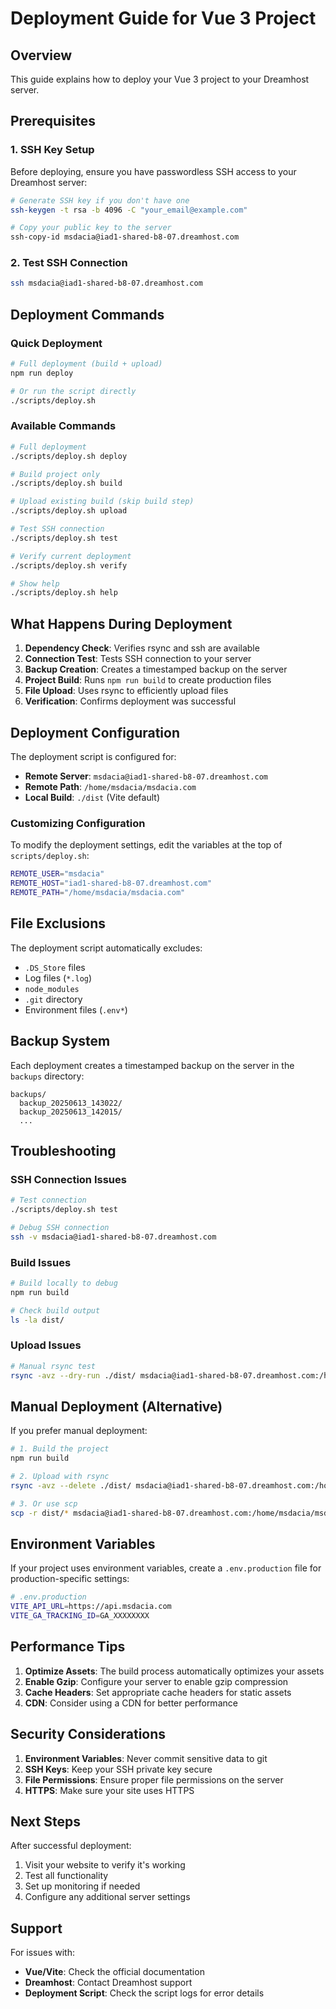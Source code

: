 # Deployment Guide for Vue 3 Project

## Overview
This guide explains how to deploy your Vue 3 project to your Dreamhost server.

## Prerequisites

### 1. SSH Key Setup
Before deploying, ensure you have passwordless SSH access to your Dreamhost server:

```bash
# Generate SSH key if you don't have one
ssh-keygen -t rsa -b 4096 -C "your_email@example.com"

# Copy your public key to the server
ssh-copy-id msdacia@iad1-shared-b8-07.dreamhost.com
```

### 2. Test SSH Connection
```bash
ssh msdacia@iad1-shared-b8-07.dreamhost.com
```

## Deployment Commands

### Quick Deployment
```bash
# Full deployment (build + upload)
npm run deploy

# Or run the script directly
./scripts/deploy.sh
```

### Available Commands
```bash
# Full deployment
./scripts/deploy.sh deploy

# Build project only
./scripts/deploy.sh build

# Upload existing build (skip build step)
./scripts/deploy.sh upload

# Test SSH connection
./scripts/deploy.sh test

# Verify current deployment
./scripts/deploy.sh verify

# Show help
./scripts/deploy.sh help
```

## What Happens During Deployment

1. **Dependency Check**: Verifies rsync and ssh are available
2. **Connection Test**: Tests SSH connection to your server
3. **Backup Creation**: Creates a timestamped backup on the server
4. **Project Build**: Runs `npm run build` to create production files
5. **File Upload**: Uses rsync to efficiently upload files
6. **Verification**: Confirms deployment was successful

## Deployment Configuration

The deployment script is configured for:
- **Remote Server**: `msdacia@iad1-shared-b8-07.dreamhost.com`
- **Remote Path**: `/home/msdacia/msdacia.com`
- **Local Build**: `./dist` (Vite default)

### Customizing Configuration
To modify the deployment settings, edit the variables at the top of `scripts/deploy.sh`:

```bash
REMOTE_USER="msdacia"
REMOTE_HOST="iad1-shared-b8-07.dreamhost.com"
REMOTE_PATH="/home/msdacia/msdacia.com"
```

## File Exclusions

The deployment script automatically excludes:
- `.DS_Store` files
- Log files (`*.log`)
- `node_modules`
- `.git` directory
- Environment files (`.env*`)

## Backup System

Each deployment creates a timestamped backup on the server in the `backups` directory:
```
backups/
  backup_20250613_143022/
  backup_20250613_142015/
  ...
```

## Troubleshooting

### SSH Connection Issues
```bash
# Test connection
./scripts/deploy.sh test

# Debug SSH connection
ssh -v msdacia@iad1-shared-b8-07.dreamhost.com
```

### Build Issues
```bash
# Build locally to debug
npm run build

# Check build output
ls -la dist/
```

### Upload Issues
```bash
# Manual rsync test
rsync -avz --dry-run ./dist/ msdacia@iad1-shared-b8-07.dreamhost.com:/home/msdacia/msdacia.com/
```

## Manual Deployment (Alternative)

If you prefer manual deployment:

```bash
# 1. Build the project
npm run build

# 2. Upload with rsync
rsync -avz --delete ./dist/ msdacia@iad1-shared-b8-07.dreamhost.com:/home/msdacia/msdacia.com/

# 3. Or use scp
scp -r dist/* msdacia@iad1-shared-b8-07.dreamhost.com:/home/msdacia/msdacia.com/
```

## Environment Variables

If your project uses environment variables, create a `.env.production` file for production-specific settings:

```bash
# .env.production
VITE_API_URL=https://api.msdacia.com
VITE_GA_TRACKING_ID=GA_XXXXXXXX
```

## Performance Tips

1. **Optimize Assets**: The build process automatically optimizes your assets
2. **Enable Gzip**: Configure your server to enable gzip compression
3. **Cache Headers**: Set appropriate cache headers for static assets
4. **CDN**: Consider using a CDN for better performance

## Security Considerations

1. **Environment Variables**: Never commit sensitive data to git
2. **SSH Keys**: Keep your SSH private key secure
3. **File Permissions**: Ensure proper file permissions on the server
4. **HTTPS**: Make sure your site uses HTTPS

## Next Steps

After successful deployment:
1. Visit your website to verify it's working
2. Test all functionality
3. Set up monitoring if needed
4. Configure any additional server settings

## Support

For issues with:
- **Vue/Vite**: Check the official documentation
- **Dreamhost**: Contact Dreamhost support
- **Deployment Script**: Check the script logs for error details
